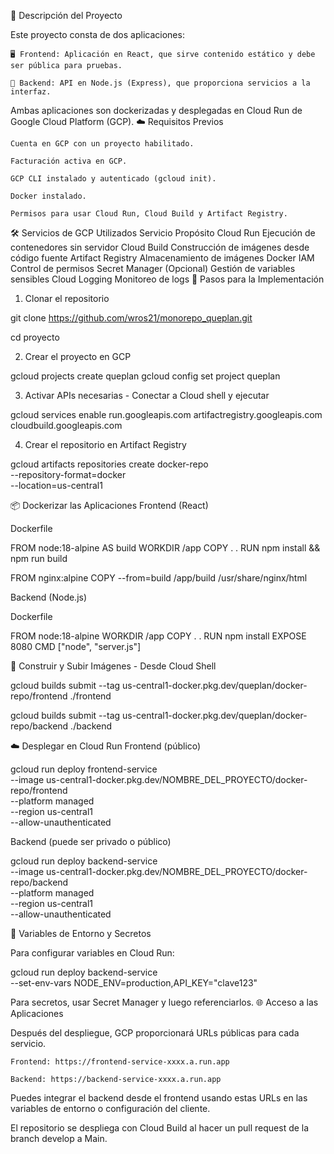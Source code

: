 📌 Descripción del Proyecto

Este proyecto consta de dos aplicaciones:

    🖥️ Frontend: Aplicación en React, que sirve contenido estático y debe ser pública para pruebas.

    🔧 Backend: API en Node.js (Express), que proporciona servicios a la interfaz.

Ambas aplicaciones son dockerizadas y desplegadas en Cloud Run de Google Cloud Platform (GCP).
☁️ Requisitos Previos

    Cuenta en GCP con un proyecto habilitado.

    Facturación activa en GCP.

    GCP CLI instalado y autenticado (gcloud init).

    Docker instalado.

    Permisos para usar Cloud Run, Cloud Build y Artifact Registry.

🛠️ Servicios de GCP Utilizados
Servicio	Propósito
Cloud Run	Ejecución de contenedores sin servidor
Cloud Build	Construcción de imágenes desde código fuente
Artifact Registry	Almacenamiento de imágenes Docker
IAM	Control de permisos
Secret Manager	(Opcional) Gestión de variables sensibles
Cloud Logging	Monitoreo de logs
🚀 Pasos para la Implementación
1. Clonar el repositorio


git clone https://github.com/wros21/monorepo_queplan.git

cd proyecto

2. Crear el proyecto en GCP

gcloud projects create queplan
gcloud config set project queplan

3. Activar APIs necesarias - Conectar a Cloud shell y ejecutar

gcloud services enable run.googleapis.com artifactregistry.googleapis.com cloudbuild.googleapis.com

4. Crear el repositorio en Artifact Registry

gcloud artifacts repositories create docker-repo \
  --repository-format=docker \
  --location=us-central1

📦 Dockerizar las Aplicaciones
Frontend (React)

Dockerfile

FROM node:18-alpine AS build
WORKDIR /app
COPY . .
RUN npm install && npm run build

FROM nginx:alpine
COPY --from=build /app/build /usr/share/nginx/html

Backend (Node.js)

Dockerfile

FROM node:18-alpine
WORKDIR /app
COPY . .
RUN npm install
EXPOSE 8080
CMD ["node", "server.js"]

🧱 Construir y Subir Imágenes - Desde Cloud Shell

gcloud builds submit --tag us-central1-docker.pkg.dev/queplan/docker-repo/frontend ./frontend

gcloud builds submit --tag us-central1-docker.pkg.dev/queplan/docker-repo/backend ./backend

☁️ Desplegar en Cloud Run
Frontend (público)

gcloud run deploy frontend-service \
  --image us-central1-docker.pkg.dev/NOMBRE_DEL_PROYECTO/docker-repo/frontend \
  --platform managed \
  --region us-central1 \
  --allow-unauthenticated

Backend (puede ser privado o público)

gcloud run deploy backend-service \
  --image us-central1-docker.pkg.dev/NOMBRE_DEL_PROYECTO/docker-repo/backend \
  --platform managed \
  --region us-central1 \
  --allow-unauthenticated

🔐 Variables de Entorno y Secretos

Para configurar variables en Cloud Run:

gcloud run deploy backend-service \
  --set-env-vars NODE_ENV=production,API_KEY="clave123"

Para secretos, usar Secret Manager y luego referenciarlos.
🌐 Acceso a las Aplicaciones

Después del despliegue, GCP proporcionará URLs públicas para cada servicio.

    Frontend: https://frontend-service-xxxx.a.run.app

    Backend: https://backend-service-xxxx.a.run.app

Puedes integrar el backend desde el frontend usando estas URLs en las variables de entorno o configuración del cliente.


El repositorio se despliega con Cloud Build al hacer un pull request de la branch develop a Main.


